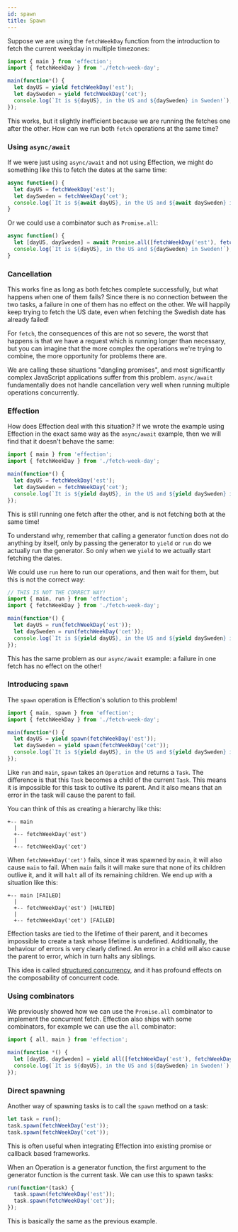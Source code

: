 ```yaml
---
id: spawn
title: Spawn
---
```


Suppose we are using the `fetchWeekDay` function from the introduction to fetch the current weekday in multiple timezones:

``` javascript
import { main } from 'effection';
import { fetchWeekDay } from './fetch-week-day';

main(function*() {
  let dayUS = yield fetchWeekDay('est');
  let daySweden = yield fetchWeekDay('cet');
  console.log(`It is ${dayUS}, in the US and ${daySweden} in Sweden!`);
});
```

This works, but it slightly inefficient because we are running the fetches one
after the other. How can we run both `fetch` operations at the same time?

### Using `async/await`

If we were just using `async/await` and not using Effection, we might do
something like this to fetch the dates at the same time:

``` javascript
async function() {
  let dayUS = fetchWeekDay('est');
  let daySweden = fetchWeekDay('cet');
  console.log(`It is ${await dayUS}, in the US and ${await daySweden} in Sweden!`);
}
```

Or we could use a combinator such as `Promise.all`:

``` javascript
async function() {
  let [dayUS, daySweden] = await Promise.all([fetchWeekDay('est'), fetchWeekDay('cet')]);
  console.log(`It is ${dayUS}, in the US and ${daySweden} in Sweden!`);
}
```

### Cancellation

This works fine as long as both fetches complete successfully, but what happens
when one of them fails? Since there is no connection between the two tasks, a
failure in one of them has no effect on the other. We will happily keep trying
to fetch the US date, even when fetching the Swedish date has already failed!

For `fetch`, the consequences of this are not so severe, the worst that happens is
that we have a request which is running longer than necessary, but you can imagine
that the more complex the operations we're trying to combine, the more opportunity
for problems there are.

We are calling these situations "dangling promises", and most significantly complex
JavaScript applications suffer from this problem. `async/await` fundamentally does
not handle cancellation very well when running multiple operations concurrently.

### Effection

How does Effection deal with this situation? If we wrote the example using
Effection in the exact same way as the `async/await` example, then we will find
that it doesn't behave the same:

``` javascript
import { main } from 'effection';
import { fetchWeekDay } from './fetch-week-day';

main(function*() {
  let dayUS = fetchWeekDay('est');
  let daySweden = fetchWeekDay('cet');
  console.log(`It is ${yield dayUS}, in the US and ${yield daySweden} in Sweden!`);
});
```

This is still running one fetch after the other, and is not fetching both at
the same time!

To understand why, remember that calling a generator function does not do
anything by itself, only by passing the generator to `yield` or `run` do we
actually run the generator. So only when we `yield` to we actually start
fetching the dates.

We could use `run` here to run our operations, and then wait for them, but this
is not the correct way:

``` javascript
// THIS IS NOT THE CORRECT WAY!
import { main, run } from 'effection';
import { fetchWeekDay } from './fetch-week-day';

main(function*() {
  let dayUS = run(fetchWeekDay('est'));
  let daySweden = run(fetchWeekDay('cet'));
  console.log(`It is ${yield dayUS}, in the US and ${yield daySweden} in Sweden!`);
});
```

This has the same problem as our `async/await` example: a failure in one fetch
has no effect on the other!

### Introducing `spawn`

The `spawn` operation is Effection's solution to this problem!

``` javascript
import { main, spawn } from 'effection';
import { fetchWeekDay } from './fetch-week-day';

main(function*() {
  let dayUS = yield spawn(fetchWeekDay('est'));
  let daySweden = yield spawn(fetchWeekDay('cet'));
  console.log(`It is ${yield dayUS}, in the US and ${yield daySweden} in Sweden!`);
});
```

Like `run` and `main`, `spawn` takes an `Operation` and returns a `Task`. The
difference is that this `Task` becomes a child of the current `Task`. This
means it is impossible for this task to outlive its parent. And it also means
that an error in the task will cause the parent to fail.

You can think of this as creating a hierarchy like this:

```
+-- main
  |
  +-- fetchWeekDay('est')
  |
  +-- fetchWeekDay('cet')
```

When `fetchWeekDay('cet')` fails, since it was spawned by `main`, it will also
cause `main` to fail. When `main` fails it will make sure that none of its
children outlive it, and it will `halt` all of its remaining children. We end
up with a situation like this:

```
+-- main [FAILED]
  |
  +-- fetchWeekDay('est') [HALTED]
  |
  +-- fetchWeekDay('cet') [FAILED]
```

Effection tasks are tied to the lifetime of their parent, and it becomes
impossible to create a task whose lifetime is undefined. Additionally, the
behaviour of errors is very clearly defined. An error in a child will also
cause the parent to error, which in turn halts any siblings.

This idea is called [structured concurrency], and it has profound effects on
the composability of concurrent code.

### Using combinators

We previously showed how we can use the `Promise.all` combinator to implement
the concurrent fetch. Effection also ships with some combinators, for example
we can use the `all` combinator:

``` javascript
import { all, main } from 'effection';

main(function *() {
  let [dayUS, daySweden] = yield all([fetchWeekDay('est'), fetchWeekDay('cet')]);
  console.log(`It is ${dayUS}, in the US and ${daySweden} in Sweden!`);
});
```

### Direct spawning

Another way of spawning tasks is to call the `spawn` method on a task:

``` javascript
let task = run();
task.spawn(fetchWeekDay('est'));
task.spawn(fetchWeekDay('cet'));
```

This is often useful when integrating Effection into existing promise or
callback based frameworks.

When an Operation is a generator function, the first argument to the generator
function is the current task. We can use this to spawn tasks:

``` javascript
run(function*(task) {
  task.spawn(fetchWeekDay('est'));
  task.spawn(fetchWeekDay('cet'));
});
```

This is basically the same as the previous example.

[structured concurrency]: https://vorpus.org/blog/notes-on-structured-concurrency-or-go-statement-considered-harmful/
